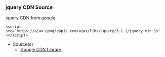 ### jquery CDN Source

jquery CDN from google

`<script src="https://ajax.googleapis.com/ajax/libs/jquery/3.1.1/jquery.min.js"></script>`


- Source(s)
  - [Google CDN Library](https://developers.google.com/speed/libraries/)
